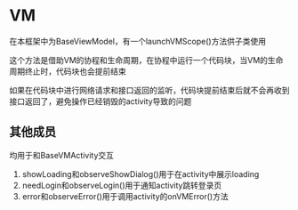 # VM
在本框架中为BaseViewModel，有一个launchVMScope()方法供子类使用

这个方法是借助VM的协程和生命周期，在协程中运行一个代码块，当VM的生命周期终止时，代码块也会提前结束

如果在代码块中进行网络请求和接口返回的监听，代码块提前结束后就不会再收到接口返回了，避免操作已经销毁的activity导致的问题

## 其他成员
均用于和BaseVMActivity交互
1. showLoading和observeShowDialog()用于在activity中展示loading
2. needLogin和observeLogin()用于通知activity跳转登录页
3. error和observeError()用于调用activity的onVMError()方法